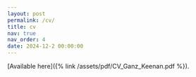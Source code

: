 ```yaml
---
layout: post
permalink: /cv/
title: cv
nav: true
nav_order: 4
date: 2024-12-2 00:00:00
---
```


[Available here]({% link /assets/pdf/CV_Ganz_Keenan.pdf %}).
